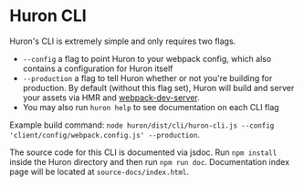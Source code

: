 # Huron CLI

Huron's CLI is extremely simple and only requires two flags.
* `--config` a flag to point Huron to your webpack config, which also contains a configuration for Huron itself
* `--production` a flag to tell Huron whether or not you're building for production. By default (without this flag set), Huron will build and server your assets via HMR and [webpack-dev-server](https://webpack.github.io/docs/webpack-dev-server.html).
* You may also run `huron help` to see documentation on each CLI flag

Example build command: `node huron/dist/cli/huron-cli.js --config 'client/config/webpack.config.js' --production`. 

The source code for this CLI is documented via jsdoc. Run `npm install` inside the Huron directory and then run `npm run doc`. Documentation index page will be located at `source-docs/index.html`.